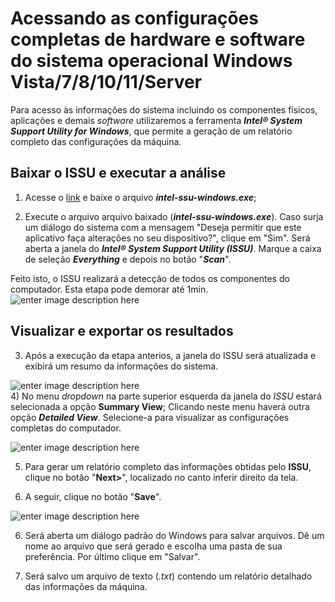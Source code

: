 # Acessando as configurações completas de hardware e software do sistema operacional Windows Vista/7/8/10/11/Server


Para acesso às informações do sistema incluindo os componentes físicos, aplicações e demais *software* utilizaremos a ferramenta ***Intel® System Support Utility for Windows***, que permite a geração de um relatório completo das configurações da máquina.

## Baixar o ISSU e executar a análise

1) Acesse o [link](https://github.com/webertsaturnino/tutoriais/raw/main/acesso-config-sistemas/apps/intel-ssu-windows.exe)  e baixe o arquivo ***intel-ssu-windows.exe***;

2) Execute o arquivo arquivo baixado (***intel-ssu-windows.exe***). Caso surja  um diálogo do sistema com a mensagem "Deseja permitir que este aplicativo faça alterações no seu dispositivo?", clique em "Sim". Será aberta a janela do ***Intel® System Support Utility (ISSU)***. Marque a caixa de seleção ***Everything*** e depois no botão "***Scan***". 

Feito isto, o ISSU realizará a detecção de todos os componentes do computador. Esta etapa pode demorar até 1min.  
![enter image description here](https://raw.githubusercontent.com/webertsaturnino/tutoriais/main/acesso-config-sistemas/imagens/ssu-1.png?token=GHSAT0AAAAAABSMJMTAHXOUJT33KEWX3YQYYRTVPNA)

## Visualizar e exportar os resultados

3) Após a execução da etapa anterios, a janela do ISSU será atualizada e exibirá um resumo da informações do sistema.
   
![enter image description here](https://raw.githubusercontent.com/webertsaturnino/tutoriais/307c72212d3c30b47092b023148a1f68d451d21e/acesso-config-sistemas/imagens/ssu-2.png?token=GHSAT0AAAAAABSMJMTBSMFEPP4MXDGWRDBSYRTVSJA)  
4) No menu *dropdown* na parte superior esquerda  da janela do *ISSU* estará selecionada a opção **Summary View**; Clicando neste menu haverá outra opção ***Detailed View***. Selecione-a para visualizar as configurações completas do computador.

![enter image description here](https://raw.githubusercontent.com/webertsaturnino/tutoriais/main/acesso-config-sistemas/imagens/ssu-2-detail.png?token=GHSAT0AAAAAABSMJMTAZB7IFTSF2D56OVPYYRTVUWA)
   
5) Para gerar um relatório completo das informações obtidas pelo **ISSU**, clique no botão "**Next>**", localizado no canto inferir direito da tela.

9) A seguir, clique no botão "**Save**". 
   
![enter image description here](https://raw.githubusercontent.com/webertsaturnino/tutoriais/main/acesso-config-sistemas/imagens/ssu-3.png?token=GHSAT0AAAAAABSMJMTBMQVDN4EBIRKZXHEKYRTVXNA)

6) Será aberta um diálogo padrão do Windows para salvar arquivos. Dê um nome ao arquivo que será gerado e escolha uma pasta de sua preferência. Por último clique em "Salvar".

7) Será salvo um arquivo de texto (*.txt*) contendo um relatório detalhado das informações da máquina.


